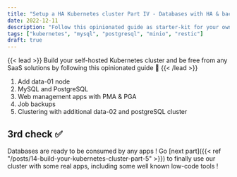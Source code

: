 ```yaml
---
title: "Setup a HA Kubernetes cluster Part IV - Databases with HA & backups"
date: 2022-12-11
description: "Follow this opinionated guide as starter-kit for your own Kubernetes platform..."
tags: ["kubernetes", "mysql", "postgresql", "minio", "restic"]
draft: true
---
```


{{< lead >}}
Build your self-hosted Kubernetes cluster and be free from any SaaS solutions by following this opinionated guide 🎉
{{< /lead >}}

1. Add data-01 node
2. MySQL and PostgreSQL
3. Web management apps with PMA & PGA
4. Job backups
5. Clustering with additional data-02 and postgreSQL cluster

## 3rd check ✅

Databases are ready to be consumed by any apps ! Go [next part]({{< ref "/posts/14-build-your-kubernetes-cluster-part-5" >}}) to finally use our cluster with some real apps, including some well known low-code tools !
